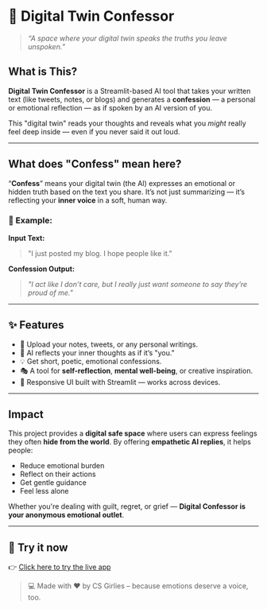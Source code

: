 # 🤖 Digital Twin Confessor

> *“A space where your digital twin speaks the truths you leave unspoken.”*

##  What is This?

**Digital Twin Confessor** is a Streamlit-based AI tool that takes your written text (like tweets, notes, or blogs) and generates a **confession** — a personal or emotional reflection — as if spoken by an AI version of you.

This "digital twin" reads your thoughts and reveals what you *might* really feel deep inside — even if you never said it out loud.

---

##  What does "Confess" mean here?

“**Confess**” means your digital twin (the AI) expresses an emotional or hidden truth based on the text you share. It’s not just summarizing — it’s reflecting your **inner voice** in a soft, human way.

### 📝 Example:

**Input Text:**

> "I just posted my blog. I hope people like it."

**Confession Output:**

> *"I act like I don’t care, but I really just want someone to say they’re proud of me."*

---

## ✨ Features

* 🔁 Upload your notes, tweets, or any personal writings.
* 🤖 AI reflects your inner thoughts as if it’s "you."
* 💡 Get short, poetic, emotional confessions.
* 🎭 A tool for **self-reflection**, **mental well-being**, or creative inspiration.
* 📱 Responsive UI built with Streamlit — works across devices.

---

##  Impact

This project provides a **digital safe space** where users can express feelings they often **hide from the world**. By offering **empathetic AI replies**, it helps people:

- Reduce emotional burden
- Reflect on their actions
- Get gentle guidance
- Feel less alone

Whether you're dealing with guilt, regret, or grief — **Digital Confessor is your anonymous emotional outlet**.

---

## 🚀 Try it now

👉 [Click here to try the live app](https://digital-twin-cs-girlies.streamlit.app/)

> 💻 Made with ❤️ by CS Girlies – because emotions deserve a voice, too.

